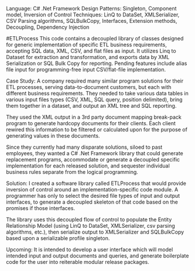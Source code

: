 Language: C# .Net Framework
Design Patterns: Singleton, Component model, Inversion of Control
Techniques: LinQ to DataSet, XMLSerializer, CSV Parsing algorithms, SQLBulkCopy, Interfaces, Extension methods, Decoupling, Dependency Injection


#ETLProcess
This code contains a decoupled library of classes designed for generic implementation of specific ETL business requirements, accepting SQL data, XML, CSV, and flat files as input.
It utilizes Linq to Dataset for extraction and transformation, and exports data by XML Serialization or SQL Bulk Copy for reporting.
Pending features include alias file input for programming-free input CSV/flat-file implementation.


Case Study:
A company required many similar program solutions for their ETL processes, serving data-to-document customers, but each with different business requirements. They needed to take various data tables in various input files types (CSV, XML, SQL query, position delimited), bring them together in a dataset, and output an XML tree and SQL reporting.

They used the XML output in a 3rd party document mapping break-pack program to generate hardcopy documents for their clients. Each client rewired this information to be filtered or calculated upon for the purpose of generating values in these documents.

Since they currently had many disparate solutions, siloed to past employees, they wanted a C# .Net Framework library that could generate replacement programs, accommodate or generate a decoupled specific implementation for each released solution, and sequester individual business rules separate from the logical programming. 

Solution:
I created a software library called ETLProcess that would provide inversion of control around an implementation-specific code module. A programmer has only to select the desired file types of input and output interfaces, to generate a decoupled skeleton of that code based on the promises if those interfaces.

The library uses this decoupled flow of control to populate the Entity Relationship Model (using LinQ to DataSet, XMLSerializer, csv parsing algorithms, etc.), then serialize output to XMLSerializer and SQLBulkCopy based upon a serializable profile singleton.

Upcoming:
It is intended to develop a user interface which will model intended input and output documents and queries, and generate boilerplate code for the user into reiterable modular release packages.
